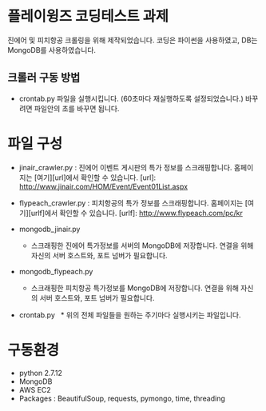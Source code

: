 플레이윙즈 코딩테스트 과제
====================
진에어 및 피치항공 크롤링을 위해 제작되었습니다.
코딩은 파이썬을 사용하였고, DB는 MongoDB를 사용하였습니다.

크롤러 구동 방법
------------
* crontab.py 파일을 실행시킵니다. (60초마다 재실행하도록 설정되었습니다.) 바꾸려면 파일안의 초를 바꾸면 됩니다.

# 파일 구성
* jinair_crawler.py : 진에어 이벤트 게시판의 특가 정보를 스크래핑합니다. 홈페이지는 [여기][url]에서 확인할 수 있습니다.
[url]: http://www.jinair.com/HOM/Event/Event01List.aspx 

* flypeach_crawler.py : 피치항공의 특가 정보를 스크래핑합니다. 홈페이지는 [여기][urlf]에서 확인할 수 있습니다.
[urlf]: http://www.flypeach.com/pc/kr

* mongodb_jinair.py
    * 스크래핑한 진에어 특가정보를 서버의 MongoDB에 저장합니다. 연결을 위해 자신의 서버 호스트와, 포트 넘버가 필요합니다.

* mongodb_flypeach.py
    * 스크래핑한 피치항공 특가정보를 MongoDB에 저장합니다. 연결을 위해 자신의 서버 호스트와, 포트 넘버가 필요합니다.

* crontab.py
    * 위의 전체 파일들을 원하는 주기마다 실행시키는 파일입니다.
    
# 구동환경
* python 2.7.12
* MongoDB
* AWS EC2
* Packages : BeautifulSoup, requests, pymongo, time, threading
